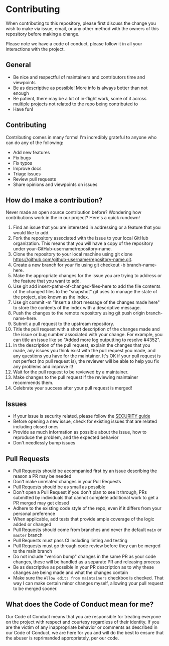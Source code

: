 # Contributing

When contributing to this repository, please first discuss the change you wish to make via issue,
email, or any other method with the owners of this repository before making a change.

Please note we have a code of conduct, please follow it in all your interactions with the project.

## General

* Be nice and respectful of maintainers and contributors time and viewpoints
* Be as descriptive as possible! More info is always better than not enough
* Be patient, there may be a lot of in-flight work, some of it across multiple projects not related to the repo being contributed to
* Have fun!

## Contributing

Contributing comes in many forms! I'm incredibly grateful to anyone who can do any of the following:

* Add new features
* Fix bugs
* Fix typos
* Improve docs
* Triage issues
* Review pull requests
* Share opinions and viewpoints on issues

## How do I make a contribution?
Never made an open source contribution before? Wondering how contributions work in the in our project? Here's a quick rundown!

1. Find an issue that you are interested in addressing or a feature that you would like to add.
2. Fork the repository associated with the issue to your local GitHub organization. This means that you will have a copy of the repository under your-GitHub-username/repository-name.
3. Clone the repository to your local machine using git clone https://github.com/github-username/repository-name.git.
4. Create a new branch for your fix using git checkout -b branch-name-here.
5. Make the appropriate changes for the issue you are trying to address or the feature that you want to add.
6. Use git add insert-paths-of-changed-files-here to add the file contents of the changed files to the "snapshot" git uses to manage the state of the project, also known as the index.
7. Use git commit -m "Insert a short message of the changes made here" to store the contents of the index with a descriptive message.
8. Push the changes to the remote repository using git push origin branch-name-here.
9. Submit a pull request to the upstream repository.
10. Title the pull request with a short description of the changes made and the issue or bug number associated with your change. For example, you can title an issue like so "Added more log outputting to resolve #4352".
11. In the description of the pull request, explain the changes that you made, any issues you think exist with the pull request you made, and any questions you have for the maintainer. It's OK if your pull request is not perfect (no pull request is), the reviewer will be able to help you fix any problems and improve it!
12. Wait for the pull request to be reviewed by a maintainer.
13. Make changes to the pull request if the reviewing maintainer recommends them.
14. Celebrate your success after your pull request is merged!

## Issues

* If your issue is security related, please follow the [SECURITY guide](https://github.com/komandar/.github/SECURITY.md)
* Before opening a new issue, check for existing issues that are related including closed ones
* Provide as much information as possible about the issue, how to reproduce the problem, and the expected behavior
* Don't needlessly bump issues

## Pull Requests

* Pull Requests should be accompanied first by an issue describing the reason a PR may be needed
* Don't make unrelated changes in your Pull Requests
* Pull Requests should be as small as possible
* Don't open a Pull Request if you don't plan to see it through, PRs submitted by individuals that cannot complete additional work to get a PR merged may get closed
* Adhere to the existing code style of the repo, even if it differs from your personal preference
* When applicable, add tests that provide ample coverage of the logic added or changed
* Pull Requests should come from branches and never the default `main` or `master` branch
* Pull Requests must pass CI including linting and testing
* Pull Requests must go through code review before they can be merged to the main branch
* Do not include "version bump" changes in the same PR as your code changes, these will be handled as a separate PR and releasing process
* Be as descriptive as possible in your PR description as to why these changes are being made and what the changes contain
* Make sure the `Allow edits from maintainers` checkbox is checked. That way I can make certain minor changes myself, allowing your pull request to be merged sooner.

## What does the Code of Conduct mean for me?
Our Code of Conduct means that you are responsible for treating everyone on the project with respect and courtesy regardless of their identity. If you are the victim of any inappropriate behavior or comments as described in our Code of Conduct, we are here for you and will do the best to ensure that the abuser is reprimanded appropriately, per our code.
